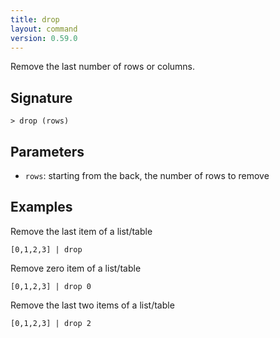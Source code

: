 ```yaml
---
title: drop
layout: command
version: 0.59.0
---
```


Remove the last number of rows or columns.

## Signature

```> drop (rows)```

## Parameters

 -  `rows`: starting from the back, the number of rows to remove

## Examples

Remove the last item of a list/table
```shell
[0,1,2,3] | drop
```

Remove zero item of a list/table
```shell
[0,1,2,3] | drop 0
```

Remove the last two items of a list/table
```shell
[0,1,2,3] | drop 2
```

